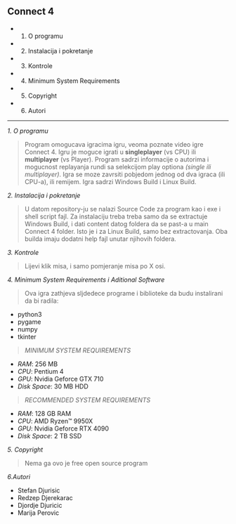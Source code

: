**Connect 4**
--------------
- 1. O programu
- 2. Instalacija i pokretanje
- 3. Kontrole
- 4. Minimum System Requirements
- 5. Copyright
- 6. Autori
--------------
*1. O programu*
>Program omogucava igracima igru, veoma poznate video igre Connect 4. Igru je moguce igrati u **singleplayer** (vs CPU)  ili **multiplayer** (vs Player). Program sadrzi informacije o autorima i mogucnost replayanja rundi sa selekcijom play optiona *(single ili multiplayer)*. Igra se moze zavrsiti pobjedom jednog od dva igraca (ili CPU-a), ili remijem.
Igra sadrzi Windows Build i Linux Build.

*2. Instalacija i pokretanje*
>U datom repository-ju se nalazi Source Code za program kao i exe i shell script fajl. Za instalaciju treba treba samo da se extractuje Windows Build, i dati content datog foldera da se past-a u main Connect 4 folder. Isto je i za Linux Build, samo bez extractovanja. Oba builda imaju dodatni help fajl unutar njihovih foldera.

*3. Kontrole*
>Lijevi klik misa, i samo pomjeranje misa po X osi.


*4. Minimum System Requirements i Aditional Software*
>Ova igra zathjeva sljdedece programe i biblioteke da budu instalirani da bi radila:
- python3
- pygame
- numpy
- tkinter

>*MINIMUM SYSTEM REQUIREMENTS*
- *RAM*: 256 MB
- *CPU*: Pentium 4
- *GPU*: Nvidia Geforce GTX 710
- *Disk Space*: 30 MB HDD
  
>*RECOMMENDED SYSTEM REQUIREMENTS*
 - *RAM*: 128 GB RAM
 - *CPU*: AMD Ryzen™ 9950X
 - *GPU*: Nvidia Geforce RTX 4090
 - *Disk Space*: 2 TB SSD

*5. Copyright*
>Nema ga ovo je free open source program

*6.Autori*
- Stefan Djurisic
- Redzep Djerekarac
- Djordje Djuricic
- Marija Perovic



